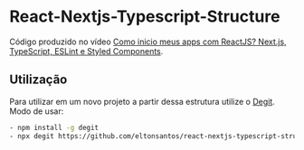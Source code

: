 # React-Nextjs-Typescript-Structure
Código produzido no vídeo [Como inicio meus apps com ReactJS? Next.js, TypeScript, ESLint e Styled Components](https://www.youtube.com/watch?v=1nVUfZg2dSA).

## Utilização

Para utilizar em um novo projeto a partir dessa estrutura utilize o [Degit](https://github.com/Rich-Harris/degit).
Modo de usar:

```sh
- npm install -g degit
- npx degit https://github.com/eltonsantos/react-nextjs-typescript-structure [NOME_DO_PROJETO]
```
